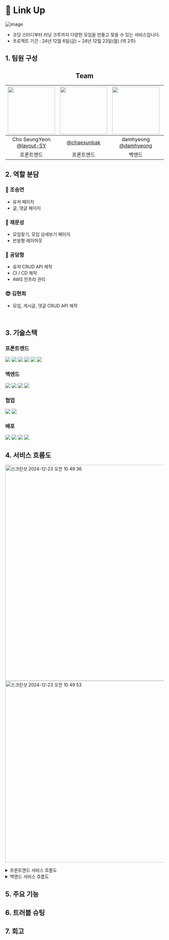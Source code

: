 # 📖 Link Up

![image](https://github.com/user-attachments/assets/3eb77613-171f-465f-a347-258759ff4e6d)

- 코딩 스터디부터 러닝 크루까지 다양한 모임을 만들고 찾을 수 있는 서비스입니다.
- 프로젝트 기간 : 24년 12월 6일(금) ~ 24년 12월 23일(월) (약 2주)


## 1. 팀원 구성

<div align="center">

## Team

|<img src="https://avatars.githubusercontent.com/u/111514472?v=4" width="150" height="150"/>|<img src="https://avatars.githubusercontent.com/u/152577867?v=4" width="150" height="150"/>|<img src="https://avatars.githubusercontent.com/u/114223031?v=4" width="150" height="150"/>|<img src="https://avatars.githubusercontent.com/u/96518301?v=4" width="150" height="150"/>|
|:-:|:-:|:-:|:-:|
|Cho SeungYeon<br/>[@layout-SY](https://github.com/layout-SY)|[@chaesunbak](https://github.com/chaesunbak)|damhyeong<br/>[@damhyeong](https://github.com/damhyeong)|[@Kim-Hyunhee](https://github.com/Kim-Hyunhee)|
|프론트엔드|프론트엔드|백엔드|백엔드|



</div>

## 2. 역할 분담

### 🍊 조승연

- 유저 페이지
- 글, 댓글 페이지

### 👻 채문성

- 모임찾기, 모임 상세보기 페이지
- 반응형 레이아웃

### 🌝 공담형

- 유저 CRUD API 제작
- CI / CD 제작
- AWS 인프라 관리

### 😎 김현희

- 모임, 게시글, 댓글 CRUD API 제작

<br>

## 3. 기술스택

### 프론트엔드
<img src="https://img.shields.io/badge/react-61DAFB?style=for-the-badge&logo=react&logoColor=black"> <img src="https://img.shields.io/badge/Vite-646CFF?style=for-the-badge&logo=Vite&logoColor=white"> <img src="https://img.shields.io/badge/TailwindCSS-06B6D4?style=for-the-badge&logo=TailwindCSS&logoColor=white"> <img src="https://img.shields.io/badge/TypeScript-3178C6?style=for-the-badge&logo=TypeScript&logoColor=white"> <img src="https://img.shields.io/badge/Zustand-F36D00?style=for-the-badge&logo=Zustand&logoColor=white"> <img src="https://img.shields.io/badge/ReactQuery-FF4154?style=for-the-badge&logo=ReactQuery&logoColor=white">


### 백엔드

<img src="https://img.shields.io/badge/NestJS-E0234E?style=for-the-badge&logo=NestJS&logoColor=white"> <img src="https://img.shields.io/badge/TypeORM-FE0803?style=for-the-badge&logo=TypeORM&logoColor=white"> <img src="https://img.shields.io/badge/mysql-4479A1?style=for-the-badge&logo=mysql&logoColor=white"> <img src="https://img.shields.io/badge/JWT-F36D00?style=for-the-badge&logo=JWT&logoColor=white">

### 협업

<img src="https://img.shields.io/badge/Notion-000000?style=for-the-badge&logo=Notion&logoColor=white"> <img src="https://img.shields.io/badge/Slack-4A154B?style=for-the-badge&logo=Slack&logoColor=white">


### 배포

<img src="https://img.shields.io/badge/github-181717?style=for-the-badge&logo=github&logoColor=white"> <img src="https://img.shields.io/badge/githubactions-2088FF?style=for-the-badge&logo=githubactions&logoColor=white"> <img src="https://img.shields.io/badge/amazonec2-FF9900?style=for-the-badge&logo=amazonec2&logoColor=white"> <img src="https://img.shields.io/badge/firebase-DD2C00?style=for-the-badge&logo=firebase&logoColor=white">

## 4. 서비스 흐름도

<img width="686" alt="스크린샷 2024-12-23 오전 10 49 36" src="https://github.com/user-attachments/assets/95ed7b87-98fe-405a-97a1-d913668a7a60" /> <img width="577" alt="스크린샷 2024-12-23 오전 10 49 53" src="https://github.com/user-attachments/assets/04921046-d560-463b-ac7f-cb5231225492" />


<details>
<summary>프론트엔드 서비스 흐름도</summary>

<!-- summary 아래 한칸 공백 두어야함 -->
```mermaid
flowchart BT
    

    subgraph FrontGitHubRepo ["Frontend GitHub Repository"]
        direction BT
        subgraph feature ["Feature Branch"]
            Github-Branch-feat1("Feature1")
            Github-Branch-feat2("Feature2")
        end

        Github-Branch-main("main")
        feature -- Pull Request --> Github-Branch-main
    end

GithubAction

Github-Branch-main --> GithubAction

subgraph Firebase ["Firebase Hositng"]
    subgraph Node.js ["Node.js Web Server"]
        subgraph ReactApp ["React Application"]
    
    end
end
end

GithubAction --> Firebase


Node.js <-- HTML,CSS,JS --> User["Client(or Browser)"]

User <-- API Request & Response --> Backend["Backend Server"]
```

</details>


<details>
<summary>백엔드 서비스 흐름도</summary>

<!-- summary 아래 한칸 공백 두어야함 -->
```mermaid
flowchart TB
    
subgraph GitHubRepo ["GitHub"]
    direction BT
    subgraph feature ["Feature Branch"]
        Github-Branch-feat1("Feature1")
        Github-Branch-feat2("Feature2")
    end
    
    Github-Branch-main("main")
    
    feature -- Pull Request --> Github-Branch-main
end

subgraph GithubAction ["Github Actions"]
    direction TB
    Env("환경 변수")
    SSL("RSA 키")
    Cmd("어플리케이션 명령어")
end

Github-Branch-main --> GithubAction

subgraph AWS ["AWS"]
    direction TB
    subgraph VPC ["보안 네트워크 그룹(VPC)"]
        subgraph EC2
            PM2
            Nest("Nest Application")
            PM2 --> Nest
            Nginx("Nginx\n (https 구현 위함)")
            Nginx <---> Nest
        end
        subgraph RDS
            MariaDB
        end
        EC2 <---> RDS
    end
    subgraph Route53
        nest-aws.site("https nest-aws.site 도메인 \n (public IPv4)")
    end
    
    Nginx <--> Route53
    
end

GithubAction --> PM2

Route53 <----> Client
```
</details>


## 5. 주요 기능

## 6. 트러블 슈팅

## 7. 회고




<!--

**Here are some ideas to get you started:**

🙋‍♀️ A short introduction - what is your organization all about?
🌈 Contribution guidelines - how can the community get involved?
👩‍💻 Useful resources - where can the community find your docs? Is there anything else the community should know?
🍿 Fun facts - what does your team eat for breakfast?
🧙 Remember, you can do mighty things with the power of [Markdown](https://docs.github.com/github/writing-on-github/getting-started-with-writing-and-formatting-on-github/basic-writing-and-formatting-syntax)
-->
